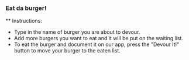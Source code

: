 ### Eat da burger! 

** Instructions:
- Type in the name of burger you are about to devour.
- Add more burgers you want to eat and it will be put on the waiting list.
- To eat the burger and document it on our app, press the "Devour It!" button to move your burger to the eaten list.


